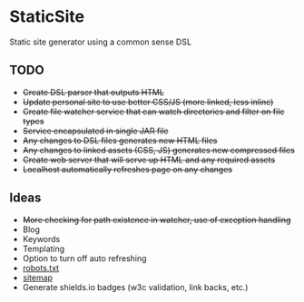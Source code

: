 # StaticSite

Static site generator using a common sense DSL

## TODO

* ~~Create DSL parser that outputs HTML~~
* ~~Update personal site to use better CSS/JS (more linked, less inline)~~
* ~~Create file watcher service that can watch directories and filter on file types~~
* ~~Service encapsulated in single JAR file~~
* ~~Any changes to DSL files generates new HTML files~~
* ~~Any changes to linked assets (CSS, JS) generates new compressed files~~
* ~~Create web server that will serve up HTML and any required assets~~
* ~~Localhost automatically refreshes page on any changes~~

## Ideas

* ~~More checking for path existence in watcher, use of exception handling~~
* Blog
* Keywords
* Templating
* Option to turn off auto refreshing
* [robots.txt](https://support.google.com/webmasters/answer/6062596?hl=en&ref_topic=6061961)
* [sitemap](https://support.google.com/webmasters/answer/183668?hl=en&ref_topic=4581190)
* Generate shields.io badges (w3c validation, link backs, etc.)
